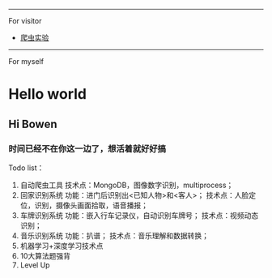 
--- 
For visitor

- [爬虫实验](https://github.com/crazybruce-bowen/WatchingU)




--- 
For myself
# Hello world
## Hi Bowen

### 时间已经不在你这一边了，想活着就好好搞

Todo list：
1. 自动爬虫工具
  技术点：MongoDB，图像数字识别，multiprocess；
2. 回家识别系统
  功能：进门后识别出<已知人物>和<客人>；
  技术点：人脸定位，识别，摄像头画面拾取，语音播报；
3. 车牌识别系统
  功能：嵌入行车记录仪，自动识别车牌号；
  技术点：视频动态识别；
4. 音乐识别系统
  功能：扒谱；
  技术点：音乐理解和数据转换；
5. 机器学习+深度学习技术点
6. 10大算法题强背
7. Level Up
